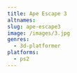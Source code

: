 ```yaml
---
title: Ape Escape 3
altnames:
slug: ape-escape3
image: /images/3.jpg
genres:
  - 3d-platformer
platforms:
  - ps2
---
```


